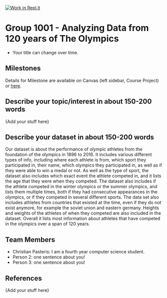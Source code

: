 [![Work in Repl.it](https://classroom.github.com/assets/work-in-replit-14baed9a392b3a25080506f3b7b6d57f295ec2978f6f33ec97e36a161684cbe9.svg)](https://classroom.github.com/online_ide?assignment_repo_id=362000&assignment_repo_type=GroupAssignmentRepo)
# Group 1001 - Analyzing Data from 120 years of The Olympics

- Your title can change over time.

## Milestones

Details for Milestone are available on Canvas (left sidebar, Course Project) or [here](https://firas.moosvi.com/courses/data301/project/milestone01.html).

## Describe your topic/interest in about 150-200 words

{Add your stuff here}

## Describe your dataset in about 150-200 words
Our dataset is about the performance of olympic athletes from the foundation of the olympics in 1896 to 2016. It includes various different types of info, including where each athlete is from, which sport they participated in, their name, which olympics they participated in, as well as if they were able to win a medal or not. As well as the type of sport, the dataset also includes which exact event the athlete competed in, and it lists the age that they were when they competed. The dataset also includes if the athlete competed in the winter olympics or the summer olympics, and lists them multiple times, both if they had consecutive appearances in the olympics, or if they competed in several different sports. The data set also includes athletes from countries that existed at the time, even if they do not exist anymore, for example the soviet union and eastern germany. Heights and weights of the athletes of when they competed are also included in the dataset. Overall it lists most information about athletes that have competed in the olympics over a span of 120 years.

## Team Members

- Christian Pasteris: I am a fourth year computer science student.
- Person 2: one sentence about you!
- Person 3: one sentence about you!

## References

{Add your stuff here}
